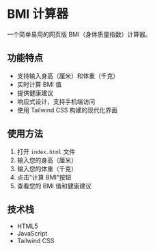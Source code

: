 # BMI 计算器

一个简单易用的网页版 BMI（身体质量指数）计算器。

## 功能特点

- 支持输入身高（厘米）和体重（千克）
- 实时计算 BMI 值
- 提供健康建议
- 响应式设计，支持手机端访问
- 使用 Tailwind CSS 构建的现代化界面

## 使用方法

1. 打开 `index.html` 文件
2. 输入您的身高（厘米）
3. 输入您的体重（千克）
4. 点击"计算 BMI"按钮
5. 查看您的 BMI 值和健康建议

## 技术栈

- HTML5
- JavaScript
- Tailwind CSS 